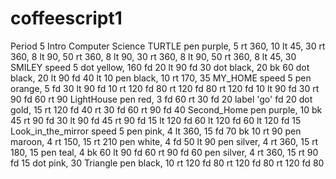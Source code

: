 # coffeescript1
Period 5 Intro Computer Science
TURTLE
pen purple, 5
rt 360, 10
lt 45, 30
rt 360, 8
lt 90, 50
rt 360, 8
lt 90, 30
rt 360, 8
lt 90, 50
rt 360, 8
lt 45, 30
SMILEY
speed 5
dot yellow, 160
fd 20
lt 90
fd 30
dot black, 20
bk 60
dot black, 20
lt 90
fd 40
lt 10
pen black, 10
rt 170, 35
MY_HOME
speed 5
pen orange, 5
fd 30
lt 90
fd 10
rt 120
fd 80
rt 120
fd 80
rt 120
fd 10
lt 90
fd 30
rt 90
fd 60
rt 90
LightHouse
pen red, 3
fd 60
rt 30
fd 20
label 'go'
fd 20
dot gold, 15
rt 120
fd 40
rt 30
fd 60
rt 90
fd 40
Second_Home
pen purple, 10
bk 45
rt 90
fd 30
lt 90
fd 45
rt 90
fd 15
lt 120
fd 60
lt 120
fd 60
lt 120
fd 15
Look_in_the_mirror
speed 5
pen pink, 4
lt 360, 15
fd 70
bk 10
rt 90
pen maroon, 4
rt 150, 15
rt 210
pen white, 4
fd 50
lt 90
pen silver, 4
rt 360, 15
rt 180, 15
pen teal, 4
bk 60
lt 90
fd 60
rt 90
fd 60
pen silver, 4
rt 360, 15
rt 90
fd 15
dot pink, 30
Triangle
pen black, 10
rt 120
fd 80
rt 120
fd 80
rt 120
fd 80

